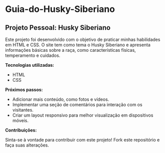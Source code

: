 # Guia-do-Husky-Siberiano
## Projeto Pessoal: Husky Siberiano

Este projeto foi desenvolvido com o objetivo de praticar minhas habilidades em HTML e CSS. O site tem como tema o Husky Siberiano e apresenta informações básicas sobre a raça, como características físicas, temperamento e cuidados.

**Tecnologias utilizadas:**

* HTML
* CSS

**Próximos passos:**

* Adicionar mais conteúdo, como fotos e vídeos.
* Implementar uma seção de comentários para interação com os visitantes.
* Criar um layout responsivo para melhor visualização em dispositivos móveis.

**Contribuições:**

Sinta-se à vontade para contribuir com este projeto! Fork este repositório e faça suas alterações.
